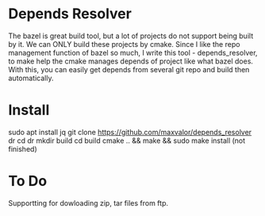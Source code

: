 # Depends Resolver
The bazel is great build tool, but a lot of projects do not support being built by it. We can ONLY build these projects by cmake. Since I like the repo management function of bazel so much, I write this tool - depends_resolver, to make help the cmake manages depends of project like what bazel does. With this, you can easily get depends from several git repo and build then automatically.

# Install
sudo apt install jq
git clone https://github.com/maxvalor/depends_resolver dr
cd dr
mkdir build
cd build
cmake .. && make && sudo make install (not finished)

# To Do
Supportting for dowloading zip, tar files from ftp.
